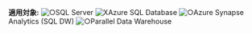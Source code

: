 <Token>**適用対象:** ![○](media/yes-icon.png)SQL Server ![X](media/no-icon.png)Azure SQL Database ![○](media/yes-icon.png)Azure Synapse Analytics (SQL DW) ![○](media/yes-icon.png)Parallel Data Warehouse </Token>

